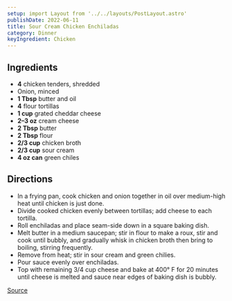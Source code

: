 ```yaml
---
setup: import Layout from '../../layouts/PostLayout.astro'
publishDate: 2022-06-11
title: Sour Cream Chicken Enchiladas
category: Dinner
keyIngredient: Chicken
---
```


## Ingredients
- **4** chicken tenders, shredded
- Onion, minced
- **1 Tbsp** butter and oil
- **4** flour tortillas
- **1 cup** grated cheddar cheese
- **2–3 oz** cream cheese
- **2 Tbsp** butter
- **2 Tbsp** flour
- **2/3 cup** chicken broth
- **2/3 cup** sour cream
- **4 oz can** green chiles

## Directions
- In a frying pan, cook chicken and onion together in oil over medium-high heat until chicken is just done.
- Divide cooked chicken evenly between tortillas; add cheese to each tortilla.
- Roll enchiladas and place seam-side down in a square baking dish.
- Melt butter in a medium saucepan; stir in flour to make a roux, stir and cook until bubbly, and gradually whisk in chicken broth then bring to boiling, stirring frequently.
- Remove from heat; stir in sour cream and green chilies.
- Pour sauce evenly over enchiladas.
- Top with remaining 3/4 cup cheese and bake at 400° F for 20 minutes until cheese is melted and sauce near edges of baking dish is bubbly.

[Source](https://www.food.com/recipe/simply-sour-cream-chicken-enchiladas-129926)
